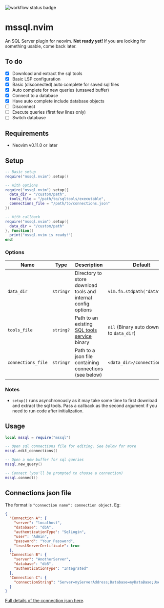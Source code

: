 ![workflow status badge](https://github.com/Kurren123/mssql.nvim/actions/workflows/test.yml/badge.svg)

# mssql.nvim

An SQL Server plugin for neovim. **Not ready yet!** If you are looking for something usable, come back later.

## To do

- [x] Download and extract the sql tools
- [x] Basic LSP configuration
- [x] Basic (disconected) auto complete for saved sql files
- [x] Auto complete for new queries (unsaved buffer)
- [x] Connect to a database
- [x] Have auto complete include database objects
- [ ] Disconnect
- [ ] Execute queries (first few lines only)
- [ ] Switch database

## Requirements

- Neovim v0.11.0 or later

## Setup

```lua
-- Basic setup
require("mssql.nvim").setup()

-- With options
require("mssql.nvim").setup({
  data_dir = "/custom/path",
  tools_file = "/path/to/sqltools/executable",
  connections_file = "/path/to/connections.json"
})

-- With callback
require("mssql.nvim").setup({
  data_dir = "/custom/path"
}, function()
  print("mssql.nvim is ready!")
end)
```

### Options

| Name               | Type      | Description                                                                                           | Default                                      |
| ------------------ | --------- | ----------------------------------------------------------------------------------------------------- | -------------------------------------------- |
| `data_dir`         | `string?` | Directory to store download tools and internal config options                                         | `vim.fn.stdpath("data")`                     |
| `tools_file`       | `string?` | Path to an existing [SQL tools service](https://github.com/microsoft/sqltoolsservice/releases) binary | `nil` (Binary auto downloaded to `data_dir`) |
| `connections_file` | `string?` | Path to a json file containing connections (see below)                                                | `<data_dir>/connections.json`                |

### Notes

- `setup()` runs asynchronously as it may take some time to first download and extract the sql tools. Pass a callback as the second argument if you need to run code after initialization.

## Usage

```lua
local mssql = require("mssql")

-- Open sql connections file for editing. See below for more
mssql.edit_connections()

-- Open a new buffer for sql queries
mssql.new_query()

-- Connect (you'll be prompted to choose a connection)
mssql.connect()
```

## Connections json file

The format is `"connection name": connection object`. Eg:

```json
{
  "Connection A": {
    "server": "localhost",
    "database": "dbA",
    "authenticationType": "SqlLogin",
    "user": "Admin",
    "password": "Your_Password",
    "trustServerCertificate": true
  },
  "Connection B": {
    "server": "AnotherServer",
    "database": "dbB",
    "authenticationType": "Integrated"
  },
  "Connection C": {
    "connectionString": "Server=myServerAddress;Database=myDataBase;User Id=myUsername;Password=myPassword;"
  }
}
```

[Full details of the connection json here](docs/Connections-Json.md).
